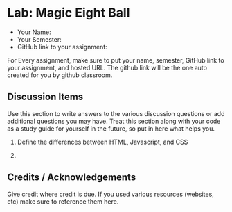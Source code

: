 # Lab: Magic Eight Ball

* Your Name: 
* Your Semester:
* GitHub link to your assignment:

For Every assignment, make sure to put your name, semester, GitHub link to your assignment, and hosted URL. The github link will be the one auto created for you by github classroom. 

## Discussion Items
Use this section to write answers to the various discussion questions or add additional questions you may have. Treat this section along with your code as a study guide for yourself in the future, so put in here what helps you.


1. Define the differences between HTML, Javascript, and CSS



2. 



## Credits / Acknowledgements
Give credit where credit is due. If you used various resources (websites, etc) make sure to reference them here. 